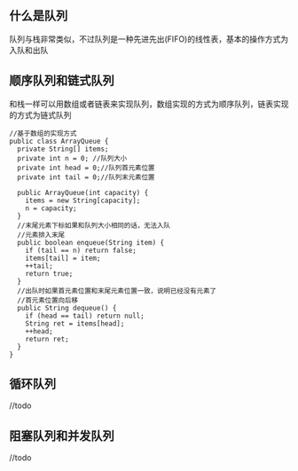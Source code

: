 ## 什么是队列
队列与栈非常类似，不过队列是一种先进先出(FIFO)的线性表，基本的操作方式为入队和出队
## 顺序队列和链式队列
和栈一样可以用数组或者链表来实现队列，数组实现的方式为顺序队列，链表实现的方式为链式队列
```code
//基于数组的实现方式
public class ArrayQueue {
  private String[] items;
  private int n = 0; //队列大小
  private int head = 0;//队列首元素位置
  private int tail = 0;//队列末元素位置

  public ArrayQueue(int capacity) {
    items = new String[capacity];
    n = capacity;
  }
  //末尾元素下标如果和队列大小相同的话，无法入队
  //元素排入末尾
  public boolean enqueue(String item) {
    if (tail == n) return false;
    items[tail] = item;
    ++tail;
    return true;
  }
  //出队时如果首元素位置和末尾元素位置一致，说明已经没有元素了
  //首元素位置向后移
  public String dequeue() {
    if (head == tail) return null;
    String ret = items[head];
    ++head;
    return ret;
  }
}
```
## 循环队列
//todo
## 阻塞队列和并发队列
//todo
